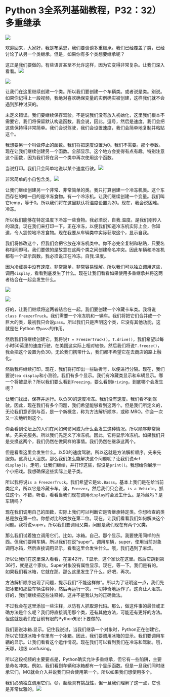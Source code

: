 # Python 3全系列基础教程，P32：32）多重继承 

![](img/b285cbe4465ee6598e70099a1c292e32_0.png)

欢迎回来，大家好，我是布莱恩，我们要谈谈多重继承。我们已经覆盖了类，已经讨论了从另一个类继承。但是，如果你有多个类想要继承呢？

这正是我们要做的。有些语言甚至不允许这样，因为它变得非常复杂。让我们深入看看。![](img/b285cbe4465ee6598e70099a1c292e32_2.png)

![](img/b285cbe4465ee6598e70099a1c292e32_3.png)

让我们在这里继续创建一个类。所以我们要创建一个车辆类。或者说是类。别说。如果你记得上一段视频，我绝对喜欢确保变量的实例确实被创建，这样我们就不会遇到那种讨厌的。

未定义错误。我们要继续保存驾驶。不是说我们没有放入初始化，这里我们根本不需要它。我们将保留默认构造函数。我会说，因此。逗号，然后是速度。我们会把这些保持得非常简单。我们会说驾驶，我们会设置速度，我们会简单地复制并粘贴这个。

我想要另一个叫做停止的函数。我们将把速度设置为0。我们不需要。那个参数。现在让我们继续创建另一个函数。全部显示。这个地方会变得有点有趣。特别注意这个函数，因为我们将在另一个类中再次使用这个函数。

当说打印。我们只会简单地说以某个速度行驶。![](img/b285cbe4465ee6598e70099a1c292e32_5.png)

非常简单的小自包含类。![](img/b285cbe4465ee6598e70099a1c292e32_7.png)

让我们继续创建另一个非常、非常简单的类。我只打算创建一个冷冻机类。这个东西存在的唯一目的是冷冻食物。有一个冷冻机。让我们继续创建一个变量。我们叫它temp，等于0。所以我们将在这里默认将温度设置为20。现在，我会说困难。冷冻。

所以我们能够在特定温度下冷冻一些食物。我必须说，自我.温度。是我们刚传入的温度。现在我们来打印一下。正在冷冻，以便我们知道冷冻机实际上会，你知道，令人震惊地冷冻食物。现在我要从车辆类中实际获取这个，显示自我。

我们将修改这个，但我们会把它放在冷冻机类中。你不必完全复制和粘贴，只要名称相同即可。我们要做的是故意在这两个类之间创建命名冲突。因此车辆和冷冻机都有一个显示函数。我必须说正在冷冻。自我.温度。

因为冷藏类中没有速度。非常简单，非常容易理解。所以我们可以独立调用这些，调用`display`，看看到底发生了什么。现在让我们看看如果使用多重继承并将这两者结合在一起会发生什么。

![](img/b285cbe4465ee6598e70099a1c292e32_9.png)

![](img/b285cbe4465ee6598e70099a1c292e32_10.png)

好的，让我们继续将这两者结合在一起。我们要创建一个冷藏卡车类。我将说`class FreezerTruck`。我们需要一个冷冻机和一辆车。我们将把它们合并成一个巨大的类，最初我只会说`pass`。所以我们只是声明这个类，它没有其他功能，这就是在 Python 中`pass`的作用。

然后我们将继续创建它。我将说`T = FreezerTruck()`。`T.drive()`，我们希望以每小时50英里的速度行驶，在美国这实际上相对较快。然后我们将说`T.freeze()`，我会把这个设置为负30。无论我们携带什么，我们都不希望它在去商店的路上融化。

然后我将继续打印。现在，我们将打印出一些破折号，以便进行分隔。现在，我们要说`tea display`和小测验。我们有多个显示。我们有冷藏类显示和车辆显示。哪一个将被显示？所以我们要么看到`Freezing`，要么看到`Driving`，到底哪个会发生呢？

让我们找出，保存并运行。以负30的速度冷冻。我们没有速度。我们看不到驾驶。因此，现在我们有多个问题，我们希望能够看到这两个。但是我们所定义的，无论我们意识到与否，是一个新概念，称为方法解析顺序，或称 MRO。你会一次又一次地听到这个。

你会看到论坛上的人们在问如何访问或为什么会发生这种情况。所以顺序非常简单。先来先服务。所以我们先定义了冷冻机。因此，它将显示冷冻机。如果我们只是交换这两个，我们仍然在做同样的事情。我们仍然在继承这两个。

但是看看这里会发生什么。以50的速度驾驶。所以这就是方法解析顺序。先来先服务。这真让人沮丧。那么我们怎么能解决这个问题呢？让我们说`def display()`。走吧，让我们继续，并打印这些，假设是`print()`。我想给你展示一个小把戏。我想确保这些实际上是子类。

所以我将说`is a FreezerTruck`。我们希望它是`Sb.Basss`。基本上我们是在给当前类定义，所以它是冷藏卡车。诶，`Freezer`。然后我们只会说，`is a Vehicle`。抓住这个。不错，听着，看看当我们现在调用`display`时会发生什么。是冷藏吗？是车辆吗？

现在我们调用自己的函数，实际上我们可以判断它是否继承特定类。你想检查的类总是放在第一位。你想对比的类放在第二位。现在。让我们看看我们如何解决这个问题。我将说super。所以我们要调用父类，问题是我们现在有两个父类。

那么我们试着独立调用它们。比如，冰箱。自己。那个显示。我要使用同样的东西。但我们要用车辆。所以我们在说“super”。调用车辆，super，使用当前对象调用冰箱，然后直接调用显示，看看这里会发生什么。哦，我们遇到了麻烦。

所以让我们在这里深入看看，在第42行，T显示，这个家伙在这里。然后它跳到第36行，就是这个家伙。Super对象没有属性显示。现在，等一下。我们是有的。如果我们看冰箱，它就在那。那么这里发生了什么。好吧，再次。

方法解析顺序出现了问题，提示我们“不能这样做”。所以为了证明这一点，我们先把冰箱和那些车辆注释掉，然后再运行一次。一切神奇地运作了。这真让人沮丧。好的，我们继续把这些注释掉。这并不是我认为的正确做法。

不过我会在这里添加一些注释，以防有人抓取源代码。那么，做这件事的最佳或正确方法是什么呢？我们将直接调用那个类，还有其他方法，可能还有更好的方法。但这就是我们在目前有限的Python知识下要做的。

我们要说冰箱.显示。记住我说过，当我们继承一个对象时，Python正在创建它。所以它知道冰箱卡车里有一个冰箱。因此，我们要调用冰箱的显示。我们要调用车辆的显示。让我们看看这个运作情况。现在我们可以看到我们在冷冻和驾驶。哦，天哪，超级 confusing。

所以这段视频的主要要点是，Python确实允许多重继承，但它有一些陷阱，主要是命名冲突。例如，我们看到车辆和冰箱都有一个显示函数。但是一旦我们同时继承它们，MO就会介入并说我们只会使用第一个。所以如果我们想使用多个。

我们必须独立调用它们。😊，超级具有挑战性，但一旦我们理解了这一点，它也是非常优雅的。![](img/b285cbe4465ee6598e70099a1c292e32_12.png)
